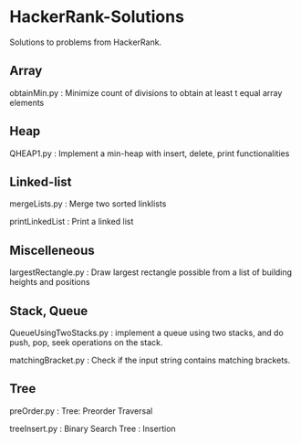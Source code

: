 # HackerRank-Solutions
Solutions to problems from HackerRank.

## Array

obtainMin.py : Minimize count of divisions to obtain at least t equal array elements

## Heap

QHEAP1.py : Implement a min-heap with insert, delete, print functionalities

## Linked-list

mergeLists.py : Merge two sorted linklists

printLinkedList : Print a linked list

## Miscelleneous

largestRectangle.py : Draw largest rectangle possible from a list of building heights and positions

## Stack, Queue

QueueUsingTwoStacks.py : implement a queue using two stacks, and do push, pop, seek operations on the stack.

matchingBracket.py : Check if the input string contains matching brackets.

## Tree
preOrder.py   : Tree: Preorder Traversal

treeInsert.py : Binary Search Tree : Insertion

